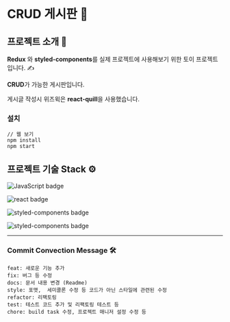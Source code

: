 # CRUD 게시판 📰


## 프로젝트 소개 🔎

**Redux** 와 **styled-components**를 실제 프로젝트에 사용해보기 위한 토이 프로젝트입니다. ✍

**CRUD**가 가능한 게시판입니다.

게시글 작성시 위즈윅은 **react-quill**을 사용했습니다.

### 설치

```
// 웹 보기
npm install
npm start
```

## 프로젝트 기술 Stack ⚙️

![JavaScript badge](http://img.shields.io/badge/JavaScript-ES6-yellow?logoColor=white&labelColor=yellow&style=flat-square&logo=JavaScript)

![react badge](http://img.shields.io/badge/React-v16.13.0-blue?logoColor=white&labelColor=blue&style=flat-square&logo=react)

![styled-components badge](http://img.shields.io/badge/ReactRouter-v5.1.2-218c74?logoColor=white&labelColor=218c74&style=flat-square&logo=react-router)

![styled-components badge](http://img.shields.io/badge/StyledComponents-v5.1.2-CA4245?logoColor=white&labelColor=CA4245&style=flat-square&logo=styled-components)

---

### Commit Convection Message 🛠

```
feat: 새로운 기능 추가
fix: 버그 등 수정
docs: 문서 내용 변경 (Readme)
style: 포맷,  세미콜론 수정 등 코드가 아닌 스타일에 관련된 수정
refactor: 리팩토링
test: 테스트 코드 추가 및 리팩토링 테스트 등
chore: build task 수정, 프로젝트 매니저 설정 수정 등
```
